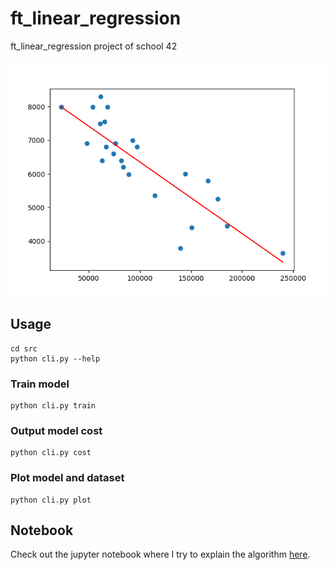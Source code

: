 # ft_linear_regression

ft\_linear\_regression project of school 42

![screenshot](./screenshot.png)

## Usage

```
cd src
python cli.py --help
```

### Train model

```
python cli.py train
```

### Output model cost

```
python cli.py cost
```

### Plot model and dataset

```
python cli.py plot
```

## Notebook

Check out the jupyter notebook where I try to explain the algorithm [here](./ft_linear_regression_notebook.ipynb).
